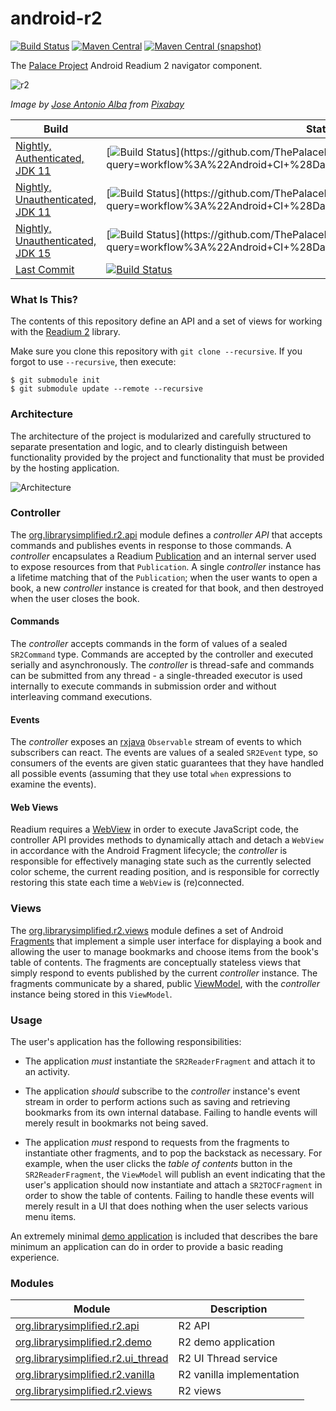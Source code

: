 android-r2
=====================

[![Build Status](https://img.shields.io/github/workflow/status/ThePalaceProject/android-r2/Android%20CI%20(Authenticated)?style=flat-square)](https://github.com/ThePalaceProject/android-r2/actions?query=workflow%3A%22Android+CI+%28Authenticated%29%22)
[![Maven Central](https://img.shields.io/maven-central/v/org.thepalaceproject.r2/org.librarysimplified.r2.api?style=flat-square)](https://repo1.maven.org/maven2/org/thepalaceproject/r2/)
[![Maven Central (snapshot)](https://img.shields.io/nexus/s/https/s01.oss.sonatype.org/org.thepalaceproject.r2/org.librarysimplified.r2.api.svg?style=flat-square)](https://s01.oss.sonatype.org/content/repositories/snapshots/org/thepalaceproject/r2/org.librarysimplified.r2.api/)

The [Palace Project](https://thepalaceproject.org/) Android Readium 2 navigator component.

![r2](./src/site/resources/r2.jpg?raw=true)

_Image by [Jose Antonio Alba](https://pixabay.com/users/josealbafotos-1624766/) from [Pixabay](https://pixabay.com/photos/leaves-books-color-coffee-cup-1076307/)_

|Build|Status|
|-----|------|
|[Nightly, Authenticated, JDK 11](https://github.com/ThePalaceProject/android-r2/actions?query=workflow%3A%22Android+CI+%28Daily+Authenticated%2C+JDK+11%29%22)|[![Build Status](https://img.shields.io/github/workflow/status/ThePalaceProject/android-r2/Android%20CI%20(Daily%20Authenticated,%20JDK%2011)?style=flat-square)](https://github.com/ThePalaceProject/android-r2/actions?query=workflow%3A%22Android+CI+%28Daily+Authenticated%2C+JDK+11%29%22)|
|[Nightly, Unauthenticated, JDK 11](https://github.com/ThePalaceProject/android-r2/actions?query=workflow%3A%22Android+CI+%28Daily+Unauthenticated%2C+JDK+11%29%22)|[![Build Status](https://img.shields.io/github/workflow/status/ThePalaceProject/android-r2/Android%20CI%20(Daily%20Unauthenticated,%20JDK%2011)?style=flat-square)](https://github.com/ThePalaceProject/android-r2/actions?query=workflow%3A%22Android+CI+%28Daily+Unauthenticated%2C+JDK+11%29%22)|
|[Nightly, Unauthenticated, JDK 15](https://github.com/ThePalaceProject/android-r2/actions?query=workflow%3A%22Android+CI+%28Daily+Unauthenticated%2C+JDK+15%29%22)|[![Build Status](https://img.shields.io/github/workflow/status/ThePalaceProject/android-r2/Android%20CI%20(Daily%20Unauthenticated,%20JDK%2015)?style=flat-square)](https://github.com/ThePalaceProject/android-r2/actions?query=workflow%3A%22Android+CI+%28Daily+Unauthenticated%2C+JDK+15%29%22)|
|[Last Commit](https://github.com/ThePalaceProject/android-r2/actions?query=workflow%3A%22Android+CI+%28Authenticated%29%22)|[![Build Status](https://img.shields.io/github/workflow/status/ThePalaceProject/android-r2/Android%20CI%20(Authenticated)?style=flat-square)](https://github.com/ThePalaceProject/android-r2/actions?query=workflow%3A%22Android+CI+%28Authenticated%29%22)|

### What Is This?

The contents of this repository define an API and a set of views for working with
the [Readium 2](https://readium.org/technical/r2-toc/) library.

Make sure you clone this repository with `git clone --recursive`. 
If you forgot to use `--recursive`, then execute:

```
$ git submodule init
$ git submodule update --remote --recursive
```

### Architecture

The architecture of the project is modularized and carefully structured to separate
presentation and logic, and to clearly distinguish between functionality provided by
the project and functionality that must be provided by the hosting application.

![Architecture](./src/site/resources/arch.png?raw=true)

### Controller

The [org.librarysimplified.r2.api](org.librarysimplified.r2.api) module defines a _controller API_ that accepts
commands and publishes events in response to those commands. A _controller_ encapsulates
a Readium [Publication](https://readium.org/webpub-manifest/) and an internal server
used to expose resources from that `Publication`. A single _controller_ instance has
a lifetime matching that of the `Publication`; when the user wants to open a book,
a new _controller_ instance is created for that book, and then destroyed when the
user closes the book.

#### Commands

The _controller_ accepts commands in the form of values of a sealed `SR2Command` type. Commands
are accepted by the controller and executed serially and asynchronously. The _controller_ is 
thread-safe and commands can be submitted from any thread - a single-threaded executor is used 
internally to execute commands in submission order and without interleaving command executions.

#### Events

The _controller_ exposes an [rxjava](https://github.com/ReactiveX/RxJava) `Observable` stream
of events to which subscribers can react. The events are values of a sealed `SR2Event` type,
so consumers of the events are given static guarantees that they have handled all possible events
(assuming that they use total `when` expressions to examine the events).

#### Web Views

Readium requires a [WebView](https://developer.android.com/guide/webapps/webview)
in order to execute JavaScript code, the controller API provides methods to dynamically
attach and detach a `WebView` in accordance with the Android Fragment lifecycle; the
_controller_ is responsible for effectively managing state such as the currently
selected color scheme, the current reading position, and is responsible for correctly
restoring this state each time a `WebView` is (re)connected.

### Views

The [org.librarysimplified.r2.views](org.librarysimplified.r2.views) module defines a set of Android [Fragments](https://developer.android.com/guide/fragments)
that implement a simple user interface for displaying a book and allowing the user to
manage bookmarks and choose items from the book's table of contents. The fragments are
conceptually stateless views that simply respond to events published by the current
_controller_ instance. The fragments communicate by a shared, public [ViewModel](https://developer.android.com/topic/libraries/architecture/viewmodel),
with the _controller_ instance being stored in this `ViewModel`.

### Usage

The user's application has the following responsibilities:

  * The application _must_ instantiate the `SR2ReaderFragment` and attach it to an activity.

  * The application _should_ subscribe to the _controller_ instance's event stream in order
    to perform actions such as saving and retrieving bookmarks from its own internal
    database. Failing to handle events will merely result in bookmarks not being saved.
    
  * The application _must_ respond to requests from the fragments to instantiate other
    fragments, and to pop the backstack as necessary. For example, when the user clicks
    the _table of contents_ button in the `SR2ReaderFragment`, the `ViewModel` will
    publish an event indicating that the user's application should now instantiate and
    attach a `SR2TOCFragment` in order to show the table of contents. Failing to handle
    these events will merely result in a UI that does nothing when the user selects
    various menu items.

An extremely minimal [demo application](org.librarysimplified.r2.demo) is included that
describes the bare minimum an application can do in order to provide a basic reading
experience.

### Modules

|Module|Description|
|------|-----------|
|[org.librarysimplified.r2.api](org.librarysimplified.r2.api)|R2 API|
|[org.librarysimplified.r2.demo](org.librarysimplified.r2.demo)|R2 demo application|
|[org.librarysimplified.r2.ui_thread](org.librarysimplified.r2.ui_thread)|R2 UI Thread service|
|[org.librarysimplified.r2.vanilla](org.librarysimplified.r2.vanilla)|R2 vanilla implementation|
|[org.librarysimplified.r2.views](org.librarysimplified.r2.views)|R2 views|
